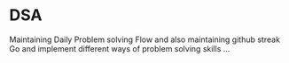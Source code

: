 # DSA
Maintaining Daily Problem solving Flow and also maintaining github streak 
Go and implement different ways of problem solving skills
...


